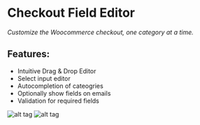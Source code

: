 # Checkout Field Editor


*Customize the Woocommerce checkout, one category at a time.*

## Features:
- Intuitive Drag & Drop Editor
- Select input editor
- Autocompletion of cateogries
- Optionally show fields on emails
- Validation for required fields


![alt tag](https://raw.githubusercontent.com/reinvdwoerd/checkout-field-editor/master/screenshot.png)
![alt tag](https://raw.githubusercontent.com/reinvdwoerd/checkout-field-editor/master/screenshot_2.png)
